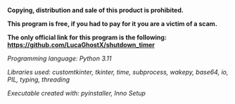 **Copying, distribution and sale of this product is prohibited.**

**This program is free, if you had to pay for it you are a victim of a scam.**

**The only official link for this program is the following: https://github.com/LucaGhostX/shutdown_timer**

*Programming language:
Python 3.11*

*Libraries used:
customtkinter,
tkinter,
time,
subprocess,
wakepy,
base64,
io,
PIL,
typing,
threading*

*Executable created with:
pyinstaller,
Inno Setup*

